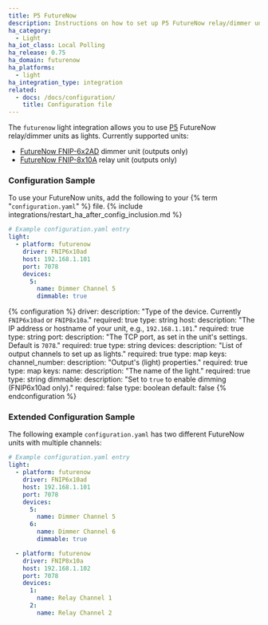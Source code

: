 ```yaml
---
title: P5 FutureNow
description: Instructions on how to set up P5 FutureNow relay/dimmer units as lights within Home Assistant.
ha_category:
  - Light
ha_iot_class: Local Polling
ha_release: 0.75
ha_domain: futurenow
ha_platforms:
  - light
ha_integration_type: integration
related:
  - docs: /docs/configuration/
    title: Configuration file
---
```


The `futurenow` light integration allows you to use [P5](https://www.p5.hu/) FutureNow relay/dimmer units as lights. Currently supported units: 
- [FutureNow FNIP-6x2AD](https://www.p5.hu/index.php/products/ethernet-modules/265-fnip-6x2ad) dimmer unit (outputs only)
- [FutureNow FNIP-8x10A](https://www.p5.hu/index.php/products/ethernet-modules/263-fnip-8x10a) relay unit (outputs only)

### Configuration Sample

To use your FutureNow units, add the following to your {% term "`configuration.yaml`" %} file.
{% include integrations/restart_ha_after_config_inclusion.md %}

```yaml
# Example configuration.yaml entry
light:
  - platform: futurenow
    driver: FNIP6x10ad
    host: 192.168.1.101
    port: 7078
    devices:
      5:
        name: Dimmer Channel 5
        dimmable: true
```

{% configuration %}
driver:
  description: "Type of the device. Currently `FNIP6x10ad` or `FNIP8x10a`."
  required: true
  type: string
host:
  description: "The IP address or hostname of your unit, e.g., `192.168.1.101`."
  required: true
  type: string
port:
  description: "The TCP port, as set in the unit's settings. Default is `7078`."
  required: true
  type: string
devices:
  description: "List of output channels to set up as lights."
  required: true
  type: map
  keys:
    channel_number:
      description: "Output's (light) properties."
      required: true
      type: map
      keys:
        name:
          description: "The name of the light."
          required: true
          type: string
        dimmable:
          description: "Set to `true` to enable dimming (FNIP6x10ad only)."
          required: false
          type: boolean
          default: false
{% endconfiguration %}

### Extended Configuration Sample

The following example `configuration.yaml` has two different FutureNow units with multiple channels:

```yaml
# Example configuration.yaml entry
light:
  - platform: futurenow
    driver: FNIP6x10ad
    host: 192.168.1.101
    port: 7078
    devices:
      5:
        name: Dimmer Channel 5
      6:
        name: Dimmer Channel 6
        dimmable: true

  - platform: futurenow
    driver: FNIP8x10a
    host: 192.168.1.102
    port: 7078
    devices:
      1:
        name: Relay Channel 1
      2:
        name: Relay Channel 2
```
